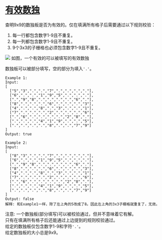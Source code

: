 # [有效数独](https://leetcode.com/problems/valid-sudoku/)

查明9x9的数独板是否为有效的。仅在填满所有格子后需要通过以下规则校验：

1. 每一行都包含数字1-9且不重复。
2. 每一列都包含数字1-9且不重复。
3. 9个3x3的子栅格也必须包含数字1-9且不重复。

![](https://upload.wikimedia.org/wikipedia/commons/thumb/f/ff/Sudoku-by-L2G-20050714.svg/250px-Sudoku-by-L2G-20050714.svg.png)
如图，一个有效的可以被填写的有效数独

数独板可以被部分填写，空的部分为填入`'.'`。

```
Example 1:
Input:
[
  ["5","3",".",".","7",".",".",".","."],
  ["6",".",".","1","9","5",".",".","."],
  [".","9","8",".",".",".",".","6","."],
  ["8",".",".",".","6",".",".",".","3"],
  ["4",".",".","8",".","3",".",".","1"],
  ["7",".",".",".","2",".",".",".","6"],
  [".","6",".",".",".",".","2","8","."],
  [".",".",".","4","1","9",".",".","5"],
  [".",".",".",".","8",".",".","7","9"]
]
Output: true

Example 2:
Input:
[
  ["8","3",".",".","7",".",".",".","."],
  ["6",".",".","1","9","5",".",".","."],
  [".","9","8",".",".",".",".","6","."],
  ["8",".",".",".","6",".",".",".","3"],
  ["4",".",".","8",".","3",".",".","1"],
  ["7",".",".",".","2",".",".",".","6"],
  [".","6",".",".",".",".","2","8","."],
  [".",".",".","4","1","9",".",".","5"],
  [".",".",".",".","8",".",".","7","9"]
]
Output: false
解释: 和Example1一样，除了左上角的5改成了8。因此左上角的3x3子栅格就重复了，无效。
```

注意:
一个数独板(部分填写)可以被校验通过，但并不意味着它有解。  
只有在填满所有格子后还能通过上边提到的规则校验通过。  
给定的数独板仅包含数字1-9和字符`'.'`。  
给定数独板的大小总是9x9。


